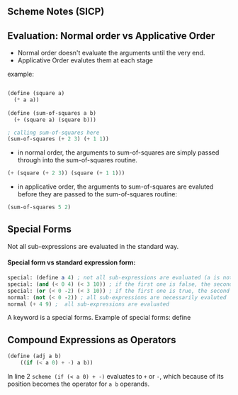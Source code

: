 ## Scheme Notes (SICP)

## Evaluation: Normal order vs Applicative Order

+ Normal order doesn't evaluate the arguments until the very end.  
+ Applicative Order evalutes them at each stage

example:

````scheme

(define (square a)
  (* a a))
  
(define (sum-of-squares a b)
  (+ (square a) (square b)))

; calling sum-of-squares here
(sum-of-squares (+ 2 3) (+ 1 1))
````

+ in normal order, the arguments to sum-of-squares are simply passed through into the sum-of-squares routine.  

````scheme
(+ (square (+ 2 3)) (square (+ 1 1)))
`````

+ in applicative order, the arguments to sum-of-squares are evaluted before they are passed to the sum-of-squares routine:

````scheme
(sum-of-squares 5 2)
````

## Special Forms
Not all sub-expressions are evaluated in the standard way.

#### Special form vs standard expression form: 

````scheme
special: (define a 4) ; not all sub-expressions are evaluated (a is not evaluated)
special: (and (< 0 4) (< 3 10)) ; if the first one is false, the second isn't evaluated.
special: (or (< 0 -2) (< 3 10)) ; if the first one is true, the second isn't evaluated.
normal: (not (< 0 -2)) ; all sub-expressions are necessarily evaluted
normal (+ 4 9) ;  all sub-expressions are evaluated
````

A keyword is a special forms. Example of special forms: define

## Compound Expressions as Operators

````scheme
(define (adj a b)
    ((if (< a 0) + -) a b))
````

In line 2 ````scheme (if (< a 0) + -)```` evaluates to `+` or `-`, which because of its position becomes the operator for `a b` operands.
